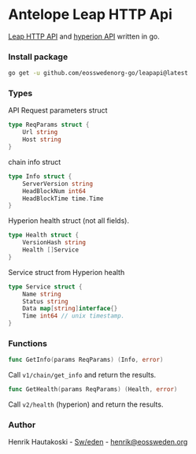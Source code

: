 # Antelope Leap HTTP Api

[Leap HTTP API](https://developers.eos.io/welcome/latest/reference/index) and [hyperion API](https://hyperion.docs.eosrio.io) written in go.

### Install package

``` bash
go get -u github.com/eosswedenorg-go/leapapi@latest
```

### Types

API Request parameters struct

```go
type ReqParams struct {
	Url string
	Host string
}
```

chain info struct

```go
type Info struct {
	ServerVersion string
	HeadBlockNum int64
	HeadBlockTime time.Time
}
```

Hyperion health struct (not all fields).

```go
type Health struct {
	VersionHash string
	Health []Service
}
```

Service struct from Hyperion health
```go
type Service struct {
	Name string
	Status string
	Data map[string]interface{}
	Time int64 // unix timestamp.
}
```

### Functions

```go
func GetInfo(params ReqParams) (Info, error)
```

Call `v1/chain/get_info` and return the results.

```go
func GetHealth(params ReqParams) (Health, error)
```

Call `v2/health` (hyperion) and return the results.

### Author

Henrik Hautakoski - [Sw/eden](https://eossweden.org/) - [henrik@eossweden.org](mailto:henrik@eossweden.org)
